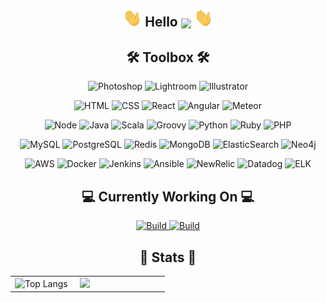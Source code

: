<!-- Hello -->
<h2 align="center"><img src="https://raw.githubusercontent.com/aakhtar3/aakhtar3/main/img/wave.gif" width="30px"> Hello <img align="center" src="https://visitor-badge.glitch.me/badge?page_id=aakhtar3.aakhtar3"/> <img src="https://raw.githubusercontent.com/aakhtar3/aakhtar3/main/img/wave.gif" width="30px"></h2>

<!-- Skills -->
<h2 align="center">🛠 Toolbox 🛠</h2>
<!-- Adobe -->
<p align="center">
    <img alt="Photoshop" src="https://img.shields.io/badge/Photoshop-black?&logo=adobe-photoshop&color=151515&logoColor=79ff97">
    <img alt="Lightroom" src="https://img.shields.io/badge/Lightroom-black?&logo=adobe-lightroom-cc&color=151515&logoColor=79ff97">
    <img alt="Illustrator" src="https://img.shields.io/badge/Illustrator-black?&logo=adobe-illustrator&color=151515&logoColor=79ff97">
</p>
<!-- Web -->
<p align="center">
    <img alt="HTML" src="https://img.shields.io/badge/HTML-black?&logo=html5&color=151515&logoColor=79ff97">
    <img alt="CSS" src="https://img.shields.io/badge/CSS-black?&logo=css3&color=151515&logoColor=79ff97">
    <img alt="React" src="https://img.shields.io/badge/React.js-black?&logo=react&color=151515&logoColor=79ff97">
    <img alt="Angular" src="https://img.shields.io/badge/Angular.js-black?&logo=angular&color=151515&logoColor=79ff97">
    <img alt="Meteor" src="https://img.shields.io/badge/Meteor.js-black?&logo=meteor&color=151515&logoColor=79ff97">
</p>
<!-- App -->
<p align="center">
    <img alt="Node" src="https://img.shields.io/badge/Node.js-black?&logo=node.js&color=151515&logoColor=79ff97">
    <img alt="Java" src="https://img.shields.io/badge/Java-black?&logo=java&color=151515&logoColor=79ff97">
    <img alt="Scala" src="https://img.shields.io/badge/Scala-black?&logo=scala&color=151515&logoColor=79ff97">
    <img alt="Groovy" src="https://img.shields.io/badge/Groovy-black?&logo=groovy&color=151515&logoColor=79ff97">
    <img alt="Python" src="https://img.shields.io/badge/Python-black?&logo=python&color=151515&logoColor=79ff97">
    <img alt="Ruby" src="https://img.shields.io/badge/Ruby-black?&logo=ruby&color=151515&logoColor=79ff97">
    <img alt="PHP" src="https://img.shields.io/badge/PHP-black?&logo=php&color=151515&logoColor=79ff97">
</p>
<!-- Data -->
<p align="center">
    <img alt="MySQL" src="https://img.shields.io/badge/MySQL-black?&logo=mysql&color=151515&logoColor=79ff97">
    <img alt="PostgreSQL" src="https://img.shields.io/badge/PostgreSQL-black?&logo=postgresql&color=151515&logoColor=79ff97">
    <img alt="Redis" src="https://img.shields.io/badge/Redis-black?&logo=redis&color=151515&logoColor=79ff97">
    <img alt="MongoDB" src="https://img.shields.io/badge/MongoDB-black?&logo=mongodb&color=151515&logoColor=79ff97">
    <img alt="ElasticSearch" src="https://img.shields.io/badge/ElasticSearch-black?&logo=elastic&color=151515&logoColor=79ff97">
    <img alt="Neo4j" src="https://img.shields.io/badge/Neo4j-black?&logo=neo4j&color=151515&logoColor=79ff97">
</p>
<!-- DevOps -->
<p align="center">
    <img alt="AWS" src="https://img.shields.io/badge/AWS-black?&logo=amazon-aws&color=151515&logoColor=79ff97">
    <img alt="Docker" src="https://img.shields.io/badge/Docker-black?&logo=docker&color=151515&logoColor=79ff97">
    <img alt="Jenkins" src="https://img.shields.io/badge/Jenkins-black?&logo=jenkins&color=151515&logoColor=79ff97">
    <img alt="Ansible" src="https://img.shields.io/badge/Ansible-black?&logo=ansible&color=151515&logoColor=79ff97">
    <img alt="NewRelic" src="https://img.shields.io/badge/New_Relic-black?&logo=new-relic&color=151515&logoColor=79ff97">
    <img alt="Datadog" src="https://img.shields.io/badge/Datadog-black?&logo=datadog&color=151515&logoColor=79ff97">
    <img alt="ELK" src="https://img.shields.io/badge/ELK-black?&logo=elastic-stack&color=151515&logoColor=79ff97">
</p>

<!-- Working on -->
<h2 align="center">💻 Currently Working On 💻</h2>

<p align="center">
    <a href="https://github.com/disneystreaming/automated-cloud-advisor">
        <img alt="Build" src="https://github-readme-stats.vercel.app/api/pin/?username=disneystreaming&repo=automated-cloud-advisor&theme=dark&cache_seconds=86400">
    </a>
    <a href="https://github.com/donnemartin/awesome-aws">
        <img alt="Build" src="https://github-readme-stats.vercel.app/api/pin/?username=donnemartin&repo=awesome-aws&theme=dark&cache_seconds=86400">
    </a>
</p>

<h2 align="center">👾 Stats 👾</h2>

<table><tr><td width="40%">
    <img alt="Top Langs" src="https://github-readme-stats.vercel.app/api/top-langs/?username=aakhtar3&langs_count=8&theme=dark&cache_seconds=1&layout=compact&hide=jupyter notebook">
</td><td width="55%">
    <img src="https://github-readme-stats.vercel.app/api?username=aakhtar3&theme=dark&show_icons=true&cache_seconds=86400"/>
</td></tr></table>

